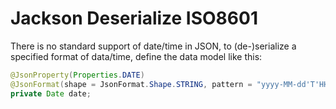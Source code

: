 # Jackson Deserialize ISO8601

There is no standard support of date/time in JSON, to (de-)serialize a specified format of data/time, define the data model like this:

```java
@JsonProperty(Properties.DATE)
@JsonFormat(shape = JsonFormat.Shape.STRING, pattern = "yyyy-MM-dd'T'HH:mm:ss.SSS'Z'", timezone = "UTC")
private Date date;
```
